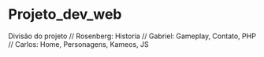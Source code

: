 # Projeto_dev_web
Divisão do projeto //
Rosenberg: Historia //
Gabriel: Gameplay, Contato, PHP //
Carlos: Home, Personagens, Kameos, JS
